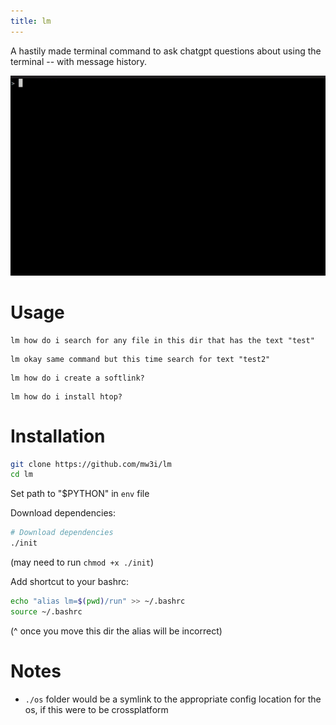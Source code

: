 ```yaml
---
title: lm
---
```


A hastily made terminal command to ask chatgpt questions about using the terminal -- with message history.

![demo](demo.gif)

# Usage

```
lm how do i search for any file in this dir that has the text "test"
```
```
lm okay same command but this time search for text "test2"
```
```
lm how do i create a softlink?
```
```
lm how do i install htop?
```

# Installation

```bash
git clone https://github.com/mw3i/lm
cd lm
```

Set path to "$PYTHON" in `env` file

Download dependencies:
```bash
# Download dependencies
./init
```
(may need to run `chmod +x ./init`)

Add shortcut to your bashrc:
```bash
echo "alias lm=$(pwd)/run" >> ~/.bashrc
source ~/.bashrc
```
(^ once you move this dir the alias will be incorrect)

# Notes

- `./os` folder would be a symlink to the appropriate config location for the os, if this were to be crossplatform
